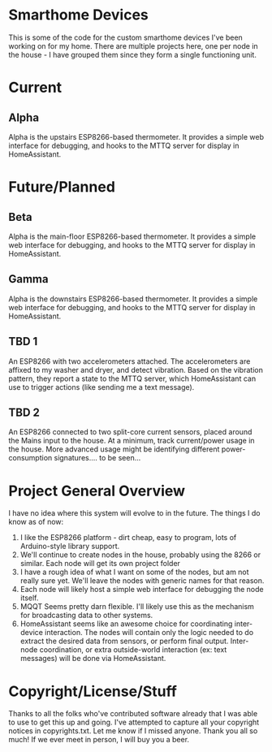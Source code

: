 # Smarthome Devices 

This is some of the code for the custom smarthome devices I've been working on for my home. There are multiple projects here, one per node in the house - I have grouped them since they form a single functioning unit. 

# Current 

## Alpha 
Alpha is the upstairs ESP8266-based thermometer. It provides a simple web interface for debugging, and hooks to the MTTQ server for display in HomeAssistant.

# Future/Planned 

## Beta
Alpha is the main-floor ESP8266-based thermometer. It provides a simple web interface for debugging, and hooks to the MTTQ server for display in HomeAssistant.

## Gamma 
Alpha is the downstairs ESP8266-based thermometer. It provides a simple web interface for debugging, and hooks to the MTTQ server for display in HomeAssistant.

## TBD 1
An ESP8266 with two accelerometers attached. The accelerometers are affixed to my washer and dryer, and detect vibration.  Based on the vibration pattern, they report a state to the MTTQ server, which HomeAssistant can use to trigger actions (like sending me a text message).

## TBD 2
An ESP8266 connected to two split-core current sensors, placed around the Mains input to the house. At a minimum, track current/power usage in the house. More advanced usage might be identifying different power-consumption signatures.... to be seen...


# Project General Overview 

I have no idea where this system will evolve to in the future. The things I do know as of now:

  1) I like the ESP8266 platform - dirt cheap, easy to program, lots of Arduino-style library support.
  2) We'll continue to create nodes in the house, probably using the 8266 or similar. Each node will get its own project folder
  3) I have a rough idea of what I want on some of the nodes, but am not really sure yet. We'll leave the nodes with generic names for that reason.
  4) Each node will likely host a simple web interface for debugging the node itself.
  5) MQQT Seems pretty darn flexible. I'll likely use this as the mechanism for broadcasting data to other systems.
  6) HomeAssistant seems like an awesome choice for coordinating inter-device interaction. The nodes will contain only the logic needed to do extract the desired data from sensors, or perform final output. Inter-node coordination, or extra outside-world interaction (ex: text messages) will be done via HomeAssistant.


# Copyright/License/Stuff

Thanks to all the folks who've contributed software already that I was able to use to get this up and going. I've attempted to capture all your copyright notices in copyrights.txt. Let me know if I missed anyone. Thank you all so much! If we ever meet in person, I will buy you a beer.